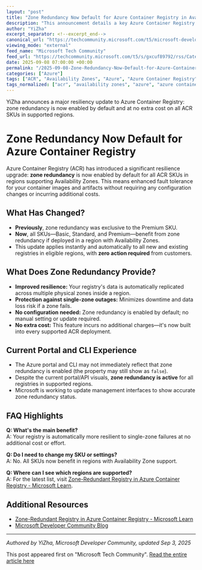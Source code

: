```yaml
---
layout: "post"
title: "Zone Redundancy Now Default for Azure Container Registry in Availability Zone Regions"
description: "This announcement details a key Azure Container Registry improvement: zone redundancy is now enabled by default and at no extra cost for all ACR SKUs in regions supporting Availability Zones. All new and existing registries automatically benefit from enhanced resilience without configuration changes required. The update applies to Basic, Standard, and Premium SKUs and strengthens fault tolerance for container artifacts by replicating data across multiple physical zones. The Azure portal and CLI may not yet surface the new property, but redundancy is already in place. For details on supported regions, see the official Microsoft Learn documentation."
author: "YiZha"
excerpt_separator: <!--excerpt_end-->
canonical_url: "https://techcommunity.microsoft.com/t5/microsoft-developer-community/zone-redundancy-is-now-enabled-by-default-in-azure-container/ba-p/4450618"
viewing_mode: "external"
feed_name: "Microsoft Tech Community"
feed_url: "https://techcommunity.microsoft.com/t5/s/gxcuf89792/rss/Category?category.id=Azure"
date: 2025-09-08 07:00:00 +00:00
permalink: "/2025-09-08-Zone-Redundancy-Now-Default-for-Azure-Container-Registry-in-Availability-Zone-Regions.html"
categories: ["Azure"]
tags: ["ACR", "Availability Zones", "Azure", "Azure Container Registry", "Cloud Infrastructure", "Cloud Resilience", "Community", "Container Registry", "Disaster Recovery", "High Availability", "Microsoft Azure", "Zone Redundancy"]
tags_normalized: ["acr", "availability zones", "azure", "azure container registry", "cloud infrastructure", "cloud resilience", "community", "container registry", "disaster recovery", "high availability", "microsoft azure", "zone redundancy"]
---
```


YiZha announces a major resiliency update to Azure Container Registry: zone redundancy is now enabled by default and at no extra cost on all ACR SKUs in supported regions.<!--excerpt_end-->

# Zone Redundancy Now Default for Azure Container Registry

Azure Container Registry (ACR) has introduced a significant resilience upgrade: **zone redundancy** is now enabled by default for all ACR SKUs in regions supporting Availability Zones. This means enhanced fault tolerance for your container images and artifacts without requiring any configuration changes or incurring additional costs.

## What Has Changed?

- **Previously**, zone redundancy was exclusive to the Premium SKU.
- **Now**, all SKUs—Basic, Standard, and Premium—benefit from zone redundancy if deployed in a region with Availability Zones.
- This update applies instantly and automatically to all new and existing registries in eligible regions, with **zero action required** from customers.

## What Does Zone Redundancy Provide?

- **Improved resilience:** Your registry's data is automatically replicated across multiple physical zones inside a region.
- **Protection against single-zone outages:** Minimizes downtime and data loss risk if a zone fails.
- **No configuration needed:** Zone redundancy is enabled by default; no manual setting or update required.
- **No extra cost:** This feature incurs no additional charges—it's now built into every supported ACR deployment.

## Current Portal and CLI Experience

- The Azure portal and CLI may not immediately reflect that zone redundancy is enabled (the property may still show as `false`).
- Despite the current portal/API visuals, **zone redundancy is active** for all registries in supported regions.
- Microsoft is working to update management interfaces to show accurate zone redundancy status.

## FAQ Highlights

**Q: What's the main benefit?**  
A: Your registry is automatically more resilient to single-zone failures at no additional cost or effort.

**Q: Do I need to change my SKU or settings?**  
A: No. All SKUs now benefit in regions with Availability Zone support.

**Q: Where can I see which regions are supported?**  
A: For the latest list, visit [Zone-Redundant Registry in Azure Container Registry - Microsoft Learn](https://aka.ms/acr/az).

## Additional Resources

- [Zone-Redundant Registry in Azure Container Registry - Microsoft Learn](https://aka.ms/acr/az)
- [Microsoft Developer Community Blog](/category/azure/blog/azuredevcommunityblog)

---
*Authored by YiZha, Microsoft Developer Community, updated Sep 3, 2025*

This post appeared first on "Microsoft Tech Community". [Read the entire article here](https://techcommunity.microsoft.com/t5/microsoft-developer-community/zone-redundancy-is-now-enabled-by-default-in-azure-container/ba-p/4450618)

